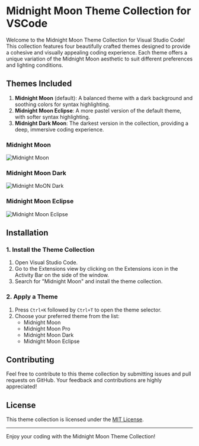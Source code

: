 # Midnight Moon Theme Collection for VSCode

Welcome to the Midnight Moon Theme Collection for Visual Studio Code! This collection features four beautifully crafted themes designed to provide a cohesive and visually appealing coding experience. Each theme offers a unique variation of the Midnight Moon aesthetic to suit different preferences and lighting conditions.

## Themes Included

1. **Midnight Moon** (default): A balanced theme with a dark background and soothing colors for syntax highlighting.
3. **Midnight Moon Eclipse**: A more pastel version of the default theme, with softer syntax highlighting.
4. **Midnight Dark Moon**: The darkest version in the collection, providing a deep, immersive coding experience.

### Midnight Moon

![Midnight Moon](https://i.imgur.com/W29tKXQ.png)

### Midnight Moon Dark

![Midnight MoON Dark](https://i.imgur.com/uMOD5zM.png)

### Midnight Moon Eclipse

![Midnight Moon Eclipse](https://i.imgur.com/2XvANjI.png)

## Installation

### 1. Install the Theme Collection

1. Open Visual Studio Code.
2. Go to the Extensions view by clicking on the Extensions icon in the Activity Bar on the side of the window.
3. Search for "Midnight Moon" and install the theme collection.

### 2. Apply a Theme

1. Press `Ctrl+K` followed by `Ctrl+T` to open the theme selector.
2. Choose your preferred theme from the list:
   - Midnight Moon
   - Midnight Moon Pro
   - Midnight Moon Dark
   - Midnight Moon Eclipse

## Contributing

Feel free to contribute to this theme collection by submitting issues and pull requests on GitHub. Your feedback and contributions are highly appreciated!

## License

This theme collection is licensed under the [MIT License](LICENSE).

---

Enjoy your coding with the Midnight Moon Theme Collection!
